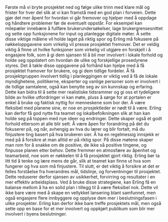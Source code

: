 Første må vi bryte prosjektet ned og følge ulike trinn med klare mål og frister for hver del slik at vi kan framstå med en god plan i forveien. Dette gjør det mer åpent for hvordan vi går fremover og hjelper med å oppdage og håndtere problemer før de eventuelt oppstår. For eksempel kan milepæler innebære å fullføre brukerundersøkelser, lage brukergrensesnittet og sette opp funksjonene for input og planlegge digitale møter.
Å sette disse viktige målene vil holde laget på riktig spor og Erling må fokusere på nøkkeloppgavene som virkelig vil presse prosjektet fremover. Det er veldig viktig å finne ut hvilke funksjoner som virkelig vil utgjøre en forskjell i å engasjere folk, som å gi dem sjansen til å bli mer involvert i lokale forhold og holde seg oppdatert om hvordan de ulike og forskjellige prosedyrene styres.
Det å takle disse oppgavene på forhånd kan hjelpe med å få prosjektet framover for brukere, og gi dem tidlige fordeler. Å få prosjektgruppen involvert tidlig i planleggingen er viktig ved å få de lokale myndighetene, politikerne, eksperter og vanlige personer som er involvert i de tidlige samtalene, også kan benytte seg av sin kunnskap og erfaring. Dette kan bidra til å sette mer realistiske tidsrammer og gi oss et tydeligere bilde av hvilke utfordringer vi kan møte, pluss å sørge for at portalen er enkel å bruke og faktisk nyttig for menneskene som bor der.
Å være fleksibel med planene sine, er noe en prosjektleder er nødt til å være. Erling kan derfor få god nytte fra teamet og lokalbefolkningen slik at han kan holde seg på toppen med nye ideer og endringer. Dette skaper også et godt forhold ettersom at alle blir sett.
Å være åpen for forandring på det du fokuserer på, og når, avhengig av hva du lærer og blir fortalt, må du finjustere ting basert på hva brukeren sier. Å ha en regelmessig innsjekk er med på å forsikre at man alltid er på riktig spor. På disse møtene skaper man rom for å snakke om de positive, de ikke så positive tingene, og finpusse planen etter behov. Dette fremmer en atmosfære av åpenhet og teamarbeid, noe som er nøkkelen til å få prosjektet gjort riktig. Erling bør ta litt tid å tenke og lære mens de går, slik at teamet kan finne ut hva som fungerer og hva som må finjustere.
Til slutt, er det viktig å forsikre at det er felles forståelse fra hverandres mål, tidslinje, og forventninger til prosjektet. Dette reduserer derfor sjansen av usikkerhet, forvirring og resultater i en mer effektiv arbeidsplass. Ved å bruke disse strategiene, kan Erling få en balanse mellom å ha en solid plan i tillegg til å være fleksibel nok. Dette vil ikke bare være med å skape en vellykket lansering blant samfunnet, men også engasjere flere innbyggere og opplyse dem mer i beslutningsfasen i ulike prosjekter. 
Erling kan derfor ikke bare treffe prosjektets mål, men også sette opp en base for et mer involvert og oppkjørt publikum som blir mer involvert i byens beslutninger.
